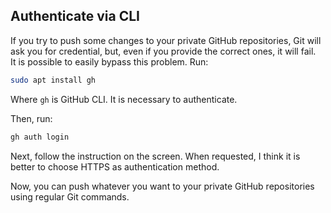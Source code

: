 ## Authenticate via CLI

If you try to push some changes to your private GitHub repositories, Git will ask you for credential, but, even if you provide the correct ones, it will fail.
\
It is possible to easily bypass this problem. Run:

```bash
sudo apt install gh
```

Where `gh` is GitHub CLI. It is necessary to authenticate.

Then, run:

```bash
gh auth login
```

Next, follow the instruction on the screen. When requested, I think it is better to choose HTTPS as authentication method.

Now, you can push whatever you want to your private GitHub repositories using regular Git commands.